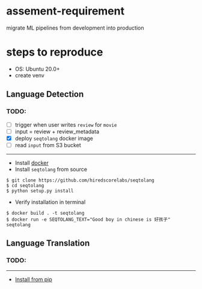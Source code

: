 # assement-requirement

migrate ML pipelines from development into production

# steps to reproduce

- OS: Ubuntu 20.0+
- create venv

## Language Detection

### TODO:
- [ ] trigger when user writes `review` for `movie`
- [ ] input = review + review_metadata 
- [x] deploy `seqtolang` docker image
- [ ] read `input` from S3 bucket

------

- Install [docker](https://docs.docker.com/engine/install/ubuntu/)
- Install `seqtolang` from source

```
$ git clone https://github.com/hiredscorelabs/seqtolang
$ cd seqtolang
$ python setup.py install
```

- Verify installation in terminal

```
$ docker build . -t seqtolang
$ docker run -e SEQTOLANG_TEXT="Good boy in chinese is 好孩子" seqtolang
```

## Language Translation

### TODO:

----

- [Install from pip](https://github.com/huggingface/transformers#installation)